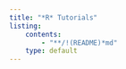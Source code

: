 ```yaml
---
title: "*R* Tutorials"
listing:
    contents:
        - "**/!(README)*md"
    type: default
---
```

